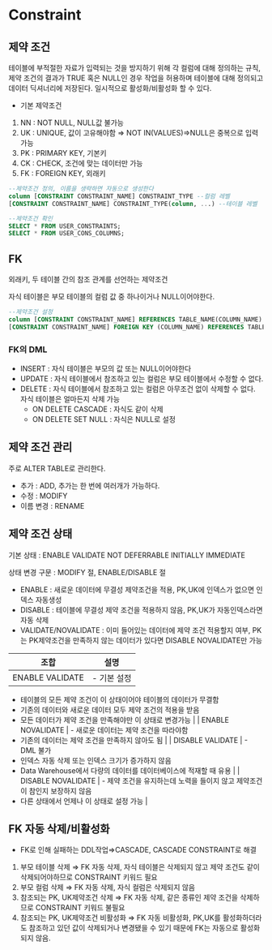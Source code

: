 # Constraint

## 제약 조건

테이블에 부적절한 자료가 입력되는 것을 방지하기 위해 각 컬럼에 대해 정의하는 규칙, 제약 조건의 결과가 TRUE 혹은 NULL인 경우 작업을 허용하며 테이블에 대해 정의되고 데이터 딕셔너리에 저장된다. 일시적으로 활성화/비활성화 할 수 있다.

- 기본 제약조건
1. NN : NOT NULL, NULL값 불가능
2. UK : UNIQUE, 값이 고유해야함 ⇒ NOT IN(VALUES)⇒NULL은 중복으로 입력가능
3. PK : PRIMARY KEY, 기본키
4. CK : CHECK, 조건에 맞는 데이터만 가능
5. FK : FOREIGN KEY, 외래키

```sql
--제약조건 정의, 이름을 생략하면 자동으로 생성한다
column [CONSTRAINT CONSTRAINT_NAME] CONSTRAINT_TYPE --컬럼 레벨
[CONSTRAINT CONSTRAINT_NAME] CONSTRAINT_TYPE(column, ...) --테이블 레벨

--제약조건 확인
SELECT * FROM USER_CONSTRAINTS;
SELECT * FROM USER_CONS_COLUMNS;
```

## FK

외래키, 두 테이블 간의 참조 관계를 선언하는 제약조건

자식 테이블은 부모 테이블의 컬럼 값 중 하나이거나 NULL이어야한다.

```sql
--제약조건 설정
column [CONSTRAINT CONSTRAINT_NAME] REFERENCES TABLE_NAME(COLUMN_NAME)
[CONSTRAINT CONSTRAINT_NAME] FOREIGN KEY (COLUMN_NAME) REFERENCES TABLE_NAME(COLUMN_NAME)
```

### FK의 DML

- INSERT : 자식 테이블은 부모의 값 또는 NULL이어야한다
- UPDATE : 자식 테이블에서 참조하고 있는 컬럼은 부모 테이블에서 수정할 수 없다.
- DELETE : 자식 테이블에서 참조하고 있는 컬럼은 아무조건 없이 삭제할 수 없다. 자식 테이블은 얼마든지 삭제 가능
    - ON DELETE CASCADE : 자식도 같이 삭제
    - ON DELETE SET NULL : 자식은 NULL로 설정
    

## 제약 조건 관리

주로 ALTER TABLE로 관리한다.

- 추가 : ADD, 추가는 한 번에 여러개가 가능하다.
- 수정 : MODIFY
- 이름 변경 : RENAME

## 제약 조건 상태

기본 상태 : ENABLE VALIDATE NOT DEFERRABLE INITIALLY IMMEDIATE

상태 변경 구문 : MODIFY 절, ENABLE/DISABLE 절

- ENABLE : 새로운 데이터에 무결성 제약조건을 적용, PK,UK에 인덱스가 없으면 인덱스 자동생성
- DISABLE : 테이블에 무결성 제약 조건을 적용하지 않음, PK,UK가 자동인덱스라면 자동 삭제
- VALIDATE/NOVALIDATE : 이미 들어있는 데이터에 제약 조건 적용할지 여부, PK는 PK제약조건을 만족하지 않는 데이터가 있다면 DISABLE NOVALIDATE만 가능

| 조합 | 설명 |
| --- | --- |
| ENABLE VALIDATE | - 기본 설정
- 테이블의 모든 제약 조건이 이 상태이어야 테이블의 데이터가 무결함
- 기존의 데이터와 새로운 데이터 모두 제약 조건의 적용을 받음
- 모든 데이터가 제약 조건을 만족해야만 이 상태로 변경가능 |
| ENABLE NOVALIDATE | - 새로운 데이터는 제약 조건을 따라야함
- 기존의 데이터는 제약 조건을 만족하지 않아도 됨 |
| DISABLE VALIDATE | - DML 불가
- 인덱스 자동 삭제 또는 인덱스 크기가 증가하지 않음
- Data Warehouse에서 다량의 데이터를 데이터베이스에 적재할 때 유용 |
| DISABLE NOVALIDATE | - 제약 조건을 유지하는데 노력을 들이지 않고 제약조건이 참인지 보장하지 않음
- 다른 상태에서 언제나 이 상태로 설정 가능 |

## FK 자동 삭제/비활성화

- FK로 인해 실패하는 DDL작업⇒CASCADE, CASCADE CONSTRAINT로 해결
1. 부모 테이블 삭제 ⇒ FK 자동 삭제, 자식 테이블은 삭제되지 않고 제약 조건도 같이 삭제되어야하므로 CONSTRAINT 키워드 필요
2. 부모 컬럼 삭제 ⇒ FK 자동 삭제, 자식 컬럼은 삭제되지 않음
3. 참조되는 PK, UK제약조건 삭제 ⇒ FK 자동 삭제, 같은 종류인 제약 조건을 삭제하므로 CONSTRAINT 키워드 불필요
4. 참조되는 PK, UK제약조건 비활성화 ⇒ FK 자동 비활성화, PK,UK를 활성화하더라도 참조하고 있던 값이 삭제되거나 변경됐을 수 있기 때문에 FK는 자동으로 활성화되지 않음.